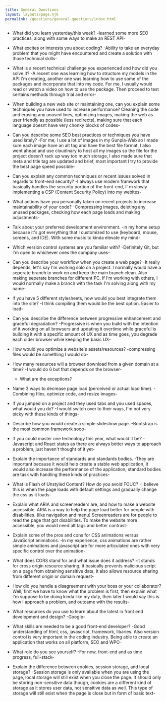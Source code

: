 ```yaml
---
title: General Questions
layout: layouts/page.njk
permalink: /questions/general-questions/index.html
---
```


* What did you learn yesterday/this week? -learned some more SEO practices, along with some ways to make an REST API-

* What excites or interests you about coding? -Ability to take an everyday problem that you might have encountered and create a solution with those technical skills-

* What is a recent technical challenge you experienced and how did you solve it? -A recent one was learning how to structure my models in the API I'm creating, another one was learning how to use some of the packages and incorporate that into my code. For me, I usually would read or watch a video on how to use the package. Then proceed to test certains methods through trial and error-

* When building a new web site or maintaining one, can you explain some techniques you have used to increase performance? Cleaning the code and erasing any unused lines, optimizing images, making the web as user friendly as possible (less redirects), making sure that each language doesnt have very chonky   blocks of codes-

* Can you describe some SEO best practices or techniques you have used lately? -For me, I use a lot of images in my Gunpla-Web so I made sure each image have an alt tag and have the best file format, I also went ahead and use cloudinary to host all my images so the file for the project doesn't rack up way too much storage, I also made sure that meta and title tag are updated and brief, most important I try to provide the best page speed possible-

* Can you explain any common techniques or recent issues solved in regards to front-end security? -I always use modern framwork that basically handles the security portion of the front-end, I'
m slowly implementing a CSP (Content Security Policy) into my webites-

* What actions have you personally taken on recent projects to increase maintainability of your code? -Compressing images, deleting any unused packages, checking how each page loads and making adjustments-

* Talk about your preferred development environment. -in my home setup because it's got everything that I customized to use (keyboard, mouse, screens, and IDE). With some music to kinda elevate my mind-


* Which version control systems are you familiar with? -Definitely Git, but I'm open to whichever ones the company uses-

* Can you describe your workflow when you create a web page? -It really depends, let's say I'm working solo on a project. I normally would have a seperate branch to work on and keep the main branch clean. Also making seperate branches for different PC. If I'm working with others, I would normally make a branch with the task I'm solving along with my name-

* If you have 5 different stylesheets, how would you best integrate them into the site? -I think compiling them would be the best option. Easier to load-

* Can you describe the difference between progressive enhancement and graceful degradation? -Progressive is when you build with the intention of it working on all browsers and updating it overtime while graceful is building it with a specific amount of UX and as time goes, you degrade each older browser while keeping the basic UX-

* How would you optimize a website's assets/resources? -compressing files would be something I would do-

* How many resources will a browser download from a given domain at a time? -I would do 6 but that depends on the browser-
  * What are the exceptions?

* Name 3 ways to decrease page load (perceived or actual load time). -Combining files, optimize code, and resize images-

* If you jumped on a project and they used tabs and you used spaces, what would you do? -I would switch over to their ways, I'm not very picky with these kinds of things-

* Describe how you would create a simple slideshow page. -Bootstrap is the most common framework sooo-

* If you could master one technology this year, what would it be? -Javascript and React states as there are always better ways to approach a problem, just haven't thought of it yet-

* Explain the importance of standards and standards bodies. -They are important because it would help create a stable web application, it would also increase the performance of the application, standard bodies are task with handling these kinds of practices-

* What is Flash of Unstyled Content? How do you avoid FOUC? -I believe this is when the page loads with default settings and gradually change the css as it loads-

* Explain what ARIA and screenreaders are, and how to make a website accessible. ARIA is a way to help the page load better for people with disabilities. (like navigation and menu) Screenreaders are for people to read the page that got disabilities. To make the website more accessible, you would need alt tags and better contrast-

* Explain some of the pros and cons for CSS animations versus JavaScript animations. -In my experience, css animations are rather simple animations and javascript are for more articulated ones with very specific control over the animation-

* What does CORS stand for and what issue does it address? -it stands for cross origin resource sharing, it basically prevents malicious script on a page from obtaining sensitive data, it also allows resource sharing from different origin or domain request-

* How did you handle a disagreement with your boss or your collaborator? Well, first we have to know what the problem is first, then explain what I'm suppose to be doing kinda like my duty, then later I would say this is how I approach a problem, and outcame with the results- 

* What resources do you use to learn about the latest in front end development and design? -Google-

* What skills are needed to be a good front-end developer? -Good understanding of html, css, javascript, framework, libaries. Also version control is very important in the coding industry. Being able to create an application that works on all platform, SEO and WPO-

* What role do you see yourself? -For now, front-end and as time progress, full-stack-

* Explain the difference between cookies, session storage, and local storage? -Session storage is only available when you are using the page, local storage will still exist when you close the page. It should only be storing non-sensitive data though, cookies are a different kind of storage as it stores user data, not sensitive data as well. This type of storage will still exist when the page is close but in form of basic text-
